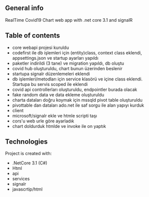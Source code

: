 ## General info
RealTime Covid19 Chart web app with .net core 3.1 and signalR

## Table of contents
* core webapi projesi kuruldu
* codefirst ile  db işlemleri için (entity)class, context class eklendi, appsettings.json ve startup ayarları yapıldı
* paketler indirildi (3 tane) ve migration yapıldı, db oluştu
* covid hub oluşturuldu, chart bunun üzerinden beslenir
* startupa signalr düzenlemeleri eklendi
* db işlemleri/metodları için service klasörü ve içine class eklendi. Startupa bu servis scoped ile eklendi
* covid api controllerları oluşturuldu, endpointler burada olacak
* fake random data ve data ekleme oluşturuldu
* charta dataları doğru koymak için mssqld pivot table oluşturuldu
* pivottable dan dataları ado.net ile saf sorgu ile alan yapıyı kurduk
* client
* microsoft/signalr ekle ve htmle scripti taşı
* cors'u web urle göre ayarladık
* chart doldurduk htmlde ve invoke ile on yaptık

	
## Technologies
Project is created with:
* .NetCore 3.1 (C#)
* Html
* api
* services
* signalr
* javascrtip/html
